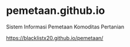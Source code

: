 # pemetaan.github.io
Sistem Informasi Pemetaan Komoditas Pertanian

https://blacklistx20.github.io/pemetaan/
